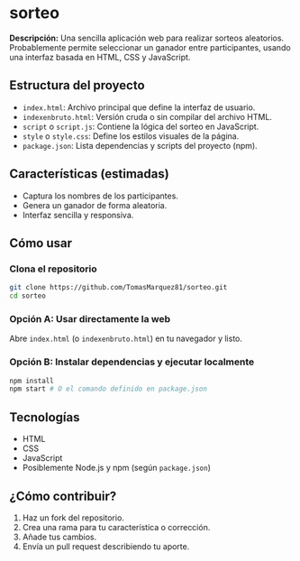 # sorteo

**Descripción:** Una sencilla aplicación web para realizar sorteos aleatorios. Probablemente permite seleccionar un ganador entre participantes, usando una interfaz basada en HTML, CSS y JavaScript.

## Estructura del proyecto

* `index.html`: Archivo principal que define la interfaz de usuario.
* `indexenbruto.html`: Versión cruda o sin compilar del archivo HTML.
* `script` o `script.js`: Contiene la lógica del sorteo en JavaScript.
* `style` o `style.css`: Define los estilos visuales de la página.
* `package.json`: Lista dependencias y scripts del proyecto (npm).

## Características (estimadas)

* Captura los nombres de los participantes.
* Genera un ganador de forma aleatoria.
* Interfaz sencilla y responsiva.

## Cómo usar

### Clona el repositorio

```bash
git clone https://github.com/TomasMarquez81/sorteo.git
cd sorteo
```

### Opción A: Usar directamente la web

Abre `index.html` (o `indexenbruto.html`) en tu navegador y listo.

### Opción B: Instalar dependencias y ejecutar localmente

```bash
npm install
npm start # O el comando definido en package.json
```

## Tecnologías

* HTML
* CSS
* JavaScript
* Posiblemente Node.js y npm (según `package.json`)

## ¿Cómo contribuir?

1. Haz un fork del repositorio.
2. Crea una rama para tu característica o corrección.
3. Añade tus cambios.
4. Envía un pull request describiendo tu aporte.
